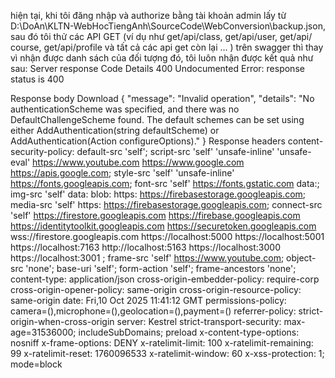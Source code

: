 hiện tại, khi tôi đăng nhập và authorize bằng tài khoản admin lấy từ D:\DoAn\KLTN-WebHocTiengAnh\SourceCode\WebConversion\backup.json, sau đó tôi thử các API GET (ví dụ như get/api/class, get/api/user, get/api/ course, get/api/profile và tất cả các api get còn lại ... ) trên swagger thì thay vì nhận được danh sách của đối tượng đó, tôi luôn nhận được kết quả như sau:
Server response
Code	Details
400
Undocumented
Error: response status is 400

Response body
Download
{
  "message": "Invalid operation",
  "details": "No authenticationScheme was specified, and there was no DefaultChallengeScheme found. The default schemes can be set using either AddAuthentication(string defaultScheme) or AddAuthentication(Action<AuthenticationOptions> configureOptions)."
}
Response headers
 content-security-policy: default-src 'self'; script-src 'self' 'unsafe-inline' 'unsafe-eval' https://www.youtube.com https://www.google.com https://apis.google.com; style-src 'self' 'unsafe-inline' https://fonts.googleapis.com; font-src 'self' https://fonts.gstatic.com data:; img-src 'self' data: blob: https: https://firebasestorage.googleapis.com; media-src 'self' https: https://firebasestorage.googleapis.com; connect-src 'self' https://firestore.googleapis.com https://firebase.googleapis.com https://identitytoolkit.googleapis.com https://securetoken.googleapis.com wss://firestore.googleapis.com https://localhost:5000 https://localhost:5001 https://localhost:7163 http://localhost:5163 https://localhost:3000 https://localhost:3001 ; frame-src 'self' https://www.youtube.com; object-src 'none'; base-uri 'self'; form-action 'self'; frame-ancestors 'none'; 
 content-type: application/json 
 cross-origin-embedder-policy: require-corp 
 cross-origin-opener-policy: same-origin 
 cross-origin-resource-policy: same-origin 
 date: Fri,10 Oct 2025 11:41:12 GMT 
 permissions-policy: camera=(),microphone=(),geolocation=(),payment=() 
 referrer-policy: strict-origin-when-cross-origin 
 server: Kestrel 
 strict-transport-security: max-age=31536000; includeSubDomains; preload 
 x-content-type-options: nosniff 
 x-frame-options: DENY 
 x-ratelimit-limit: 100 
 x-ratelimit-remaining: 99 
 x-ratelimit-reset: 1760096533 
 x-ratelimit-window: 60 
 x-xss-protection: 1; mode=block 
